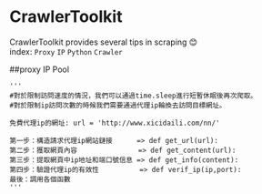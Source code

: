 # CrawlerToolkit
CrawlerToolkit provides several tips in scraping  :blush:  
index: `Proxy` `IP` `Python` `Crawler`

##proxy IP Pool

    '''  
    #對於限制訪問速度的情況，我們可以通過time.sleep進行短暫休眠後再次爬取。  
    #對於限制ip訪問次數的時候我們需要通過代理ip輪換去訪問目標網址。  

    免費代理ip的網址: url = 'http://www.xicidaili.com/nn/'  

    第一步：構造請求代理ip網站鏈接      => def get_url(url):  
    第二步：獲取網頁內容               => def get_content(url):  
    第三步：提取網頁中ip地址和端口號信息 => def get_info(content):  
    第四步：驗證代理ip的有效性          => def verif_ip(ip,port):   
    最後：調用各個函數  
    '''  
